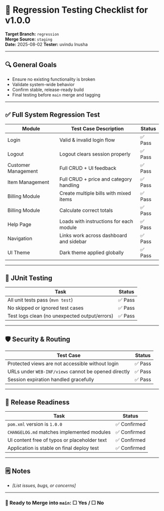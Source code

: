 # 🧪 Regression Testing Checklist for v1.0.0

**Target Branch:** `regression`  
**Merge Source:** `staging`  
**Date:** 2025-08-02
**Tester:** uvindu Inusha

---

## 🔍 General Goals

- Ensure no existing functionality is broken
- Validate system-wide behavior
- Confirm stable, release-ready build
- Final testing before `main` merge and tagging

---

## ✅ Full System Regression Test

| Module              | Test Case Description                   | Status |
|---------------------|-----------------------------------------|--|
| Login               | Valid & invalid login flow              | ✅ Pass |
| Logout              | Logout clears session properly          | ✅ Pass |
| Customer Management | Full CRUD + UI feedback                 | ✅ Pass |
| Item Management     | Full CRUD + price and category handling | ✅ Pass |
| Billing Module      | Create multiple bills with mixed items  | ✅ Pass |
| Billing Module      | Calculate correct totals                | ✅ Pass |
| Help Page           | Loads with instructions for each module | ✅ Pass |
| Navigation          | Links work across dashboard and sidebar | ✅ Pass |
| UI Theme            | Dark theme applied globally             | ✅ Pass |

---

## 🧪 JUnit Testing

| Task                                          | Status |
|-----------------------------------------------|--------|
| All unit tests pass (`mvn test`)              | ✅ Pass |
| No skipped or ignored test cases              | ✅ Pass |
| Test logs clean (no unexpected output/errors) |✅ Pass |

---

## 🛡 Security & Routing

| Test Case                                            | Status          |
|------------------------------------------------------|-----------------|
| Protected views are not accessible without login     | ✅ Pass |
| URLs under `WEB-INF/views` cannot be opened directly | ✅ Pass |
| Session expiration handled gracefully                | ✅ Pass |

---

## 🧼 Release Readiness

| Task                                         | Status |
|----------------------------------------------|-----|
| `pom.xml` version is `1.0.0`                 | ✅ Confirmed |
| `CHANGELOG.md` matches implemented modules   | ✅ Confirmed |
| UI content free of typos or placeholder text | ✅ Confirmed |
| Application is stable on final deploy test   | ✅ Confirmed |

---

## 🗒 Notes

- _[List issues, bugs, or concerns]_

---

### 🚀 Ready to Merge into `main`: ☐ Yes / ☐ No